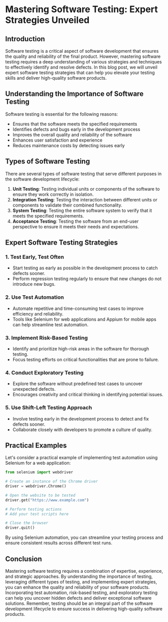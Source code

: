 # Mastering Software Testing: Expert Strategies Unveiled

## Introduction

Software testing is a critical aspect of software development that ensures the quality and reliability of the final product. However, mastering software testing requires a deep understanding of various strategies and techniques to effectively identify and resolve defects. In this blog post, we will unveil expert software testing strategies that can help you elevate your testing skills and deliver high-quality software products.

## Understanding the Importance of Software Testing

Software testing is essential for the following reasons:

- Ensures that the software meets the specified requirements
- Identifies defects and bugs early in the development process
- Improves the overall quality and reliability of the software
- Enhances user satisfaction and experience
- Reduces maintenance costs by detecting issues early

## Types of Software Testing

There are several types of software testing that serve different purposes in the software development lifecycle:

1. **Unit Testing**: Testing individual units or components of the software to ensure they work correctly in isolation.
2. **Integration Testing**: Testing the interaction between different units or components to validate their combined functionality.
3. **System Testing**: Testing the entire software system to verify that it meets the specified requirements.
4. **Acceptance Testing**: Testing the software from an end-user perspective to ensure it meets their needs and expectations.

## Expert Software Testing Strategies

### 1. Test Early, Test Often

- Start testing as early as possible in the development process to catch defects sooner.
- Perform regression testing regularly to ensure that new changes do not introduce new bugs.

### 2. Use Test Automation

- Automate repetitive and time-consuming test cases to improve efficiency and reliability.
- Tools like Selenium for web applications and Appium for mobile apps can help streamline test automation.

### 3. Implement Risk-Based Testing

- Identify and prioritize high-risk areas in the software for thorough testing.
- Focus testing efforts on critical functionalities that are prone to failure.

### 4. Conduct Exploratory Testing

- Explore the software without predefined test cases to uncover unexpected defects.
- Encourages creativity and critical thinking in identifying potential issues.

### 5. Use Shift-Left Testing Approach

- Involve testing early in the development process to detect and fix defects sooner.
- Collaborate closely with developers to promote a culture of quality.

## Practical Examples

Let's consider a practical example of implementing test automation using Selenium for a web application:

```python
from selenium import webdriver

# Create an instance of the Chrome driver
driver = webdriver.Chrome()

# Open the website to be tested
driver.get("https://www.example.com")

# Perform testing actions
# Add your test scripts here

# Close the browser
driver.quit()
```

By using Selenium automation, you can streamline your testing process and ensure consistent results across different test runs.

## Conclusion

Mastering software testing requires a combination of expertise, experience, and strategic approaches. By understanding the importance of testing, leveraging different types of testing, and implementing expert strategies, you can enhance the quality and reliability of your software products. Incorporating test automation, risk-based testing, and exploratory testing can help you uncover hidden defects and deliver exceptional software solutions. Remember, testing should be an integral part of the software development lifecycle to ensure success in delivering high-quality software products.